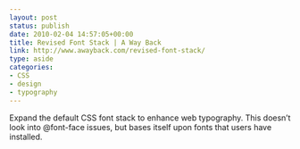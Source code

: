 ```yaml
---
layout: post
status: publish
date: 2010-02-04 14:57:05+00:00
title: Revised Font Stack | A Way Back
link: http://www.awayback.com/revised-font-stack/
type: aside
categories:
- CSS
- design
- typography
---
```


Expand the default CSS font stack to enhance web typography. This doesn’t look into @font-face issues, but bases itself upon fonts that users have installed.
